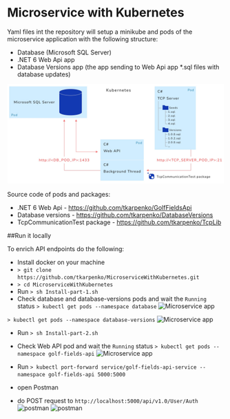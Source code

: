 # Microservice with Kubernetes

Yaml files int the repository will setup a minikube and pods of the microservice application with the following structure:

* Database (Microsoft SQL Server)
* .NET 6 Web Api app
* Database Versions app (the app sending to Web Api app *.sql files with database updates)

![Microservice app](https://github.com/tkarpenko/MicroserviceWithKubernetes/blob/main/docs/Microservice.jpg)


Source code of pods and packages:
* .NET 6 Web Api - https://github.com/tkarpenko/GolfFieldsApi
* Database versions - https://github.com/tkarpenko/DatabaseVersions
* TcpCommunicationTest package - https://github.com/tkarpenko/TcpLib


##Run it locally

To enrich API endpoints do the following:
* Install docker on your machine
* ```> git clone https://github.com/tkarpenko/MicroserviceWithKubernetes.git```
* ```> cd MicroserviceWithKubernetes```
* Run 
```> sh Install-part-1.sh```
* Check database and database-versions pods and wait the `Running` status
```> kubectl get pods --namespace database```
![Microservice app](https://github.com/tkarpenko/MicroserviceWithKubernetes/blob/main/docs/db-pod.jpg)

```> kubectl get pods --namespace database-versions```
![Microservice app](https://github.com/tkarpenko/MicroserviceWithKubernetes/blob/main/docs/db-v-pod.jpg)

* Run 
```> sh Install-part-2.sh```
* Check Web API pod and wait the `Running` status
```> kubectl get pods --namespace golf-fields-api```
![Microservice app](https://github.com/tkarpenko/MicroserviceWithKubernetes/blob/main/docs/api-pod.jpg)

* Run
```> kubectl port-forward service/golf-fields-api-service --namespace golf-fields-api 5000:5000```
* open Postman
* do POST request to `http://localhost:5000/api/v1.0/User/Auth`
![postman](https://github.com/tkarpenko/MicroserviceWithKubernetes/blob/main/docs/postman1.jpg)
![postman](https://github.com/tkarpenko/MicroserviceWithKubernetes/blob/main/docs/postman1.jpg)

